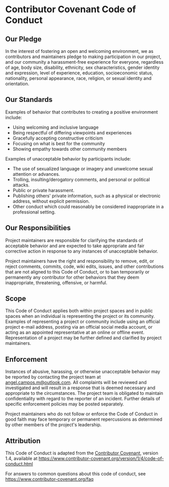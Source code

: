 # Contributor Covenant Code of Conduct

## Our Pledge

In the interest of fostering an open and welcoming environment, we as contributors and maintainers 
pledge to making participation in our project, and our community a harassment-free experience for 
everyone, regardless of age, body size, disability, ethnicity, sex characteristics, gender identity 
and expression, level of experience, education, socioeconomic status, nationality, personal
appearance, race, religion, or sexual identity and orientation.

## Our Standards

Examples of behavior that contributes to creating a positive environment
include:

* Using welcoming and inclusive language
* Being respectful of differing viewpoints and experiences
* Gracefully accepting constructive criticism
* Focusing on what is best for the community
* Showing empathy towards other community members

Examples of unacceptable behavior by participants include:

* The use of sexualized language or imagery and unwelcome sexual attention or advances.
* Trolling, insulting/derogatory comments, and personal or political attacks.
* Public or private harassment.
* Publishing others' private information, such as a physical or electronic address, 
without explicit permission.
* Other conduct which could reasonably be considered inappropriate in a professional setting.

## Our Responsibilities

Project maintainers are responsible for clarifying the standards of acceptable behavior and are 
expected to take appropriate and fair corrective action in response to any instances of 
unacceptable behavior.

Project maintainers have the right and responsibility to remove, edit, or reject comments, commits, 
code, wiki edits, issues, and other contributions that are not aligned to this Code of Conduct, or 
to ban temporarily or permanently any contributor for other behaviors that they deem inappropriate,
threatening, offensive, or harmful.

## Scope

This Code of Conduct applies both within project spaces and in public spaces when an individual is 
representing the project or its community. Examples of representing a project or community include 
using an official project e-mail address, posting via an official social media account, or acting 
as an appointed representative at an online or offline event. Representation of a project may be
further defined and clarified by project maintainers.

## Enforcement

Instances of abusive, harassing, or otherwise unacceptable behavior may be reported by contacting 
the project team at angel.campos.m@outlook.com. All complaints will be reviewed and investigated 
and will result in a response that is deemed necessary and appropriate to the circumstances. The 
project team is obligated to maintain confidentiality with regard to the reporter of an incident.
Further details of specific enforcement policies may be posted separately.

Project maintainers who do not follow or enforce the Code of Conduct in good faith may face 
temporary or permanent repercussions as determined by other members of the project's leadership.

## Attribution

This Code of Conduct is adapted from the [Contributor Covenant][homepage], version 1.4,
available at https://www.contributor-covenant.org/version/1/4/code-of-conduct.html

[homepage]: https://www.contributor-covenant.org

For answers to common questions about this code of conduct, see
https://www.contributor-covenant.org/faq
